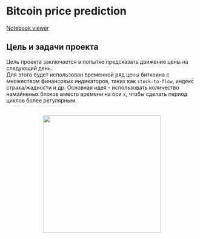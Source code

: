 #  Bitcoin price prediction
  
[Notebook viewer](https://nbviewer.org/github/ootho/btc_timeseries_analysis/blob/master/price_prediction.ipynb)  
  
## Цель и задачи проекта  
  
Цель проекта заключается в попытке предсказать движение цены на следующий день.  
Для этого будет использован временной ряд цены биткоина с множеством финансовых индикаторов, таких как `stock-to-flow`, индекс страха/жадности и др. Основная идея - использовать количество намайненых блоков вместо времени на оси `x`, чтобы сделать период циклов более регулярным.
  
<br>

<div id="gif" align="center">
  <img src="https://media.giphy.com/media/XzqEFZ06NSFgXaut2g/giphy.gif" width="310"/>
</div>
